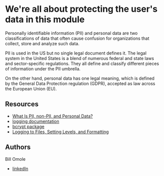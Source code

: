 # We're all about protecting the user's data in this module
Personally identifiable information (PII) and personal data are two classifications of data that often cause confusion for organizations that collect, store and analyze such data. 

PII is used in the US but no single legal document defines it. The legal system in the United States is a blend of numerous federal and state laws and sector-specific regulations. They all define and classify different pieces of information under the PII umbrella. 

On the other hand, personal data has one legal meaning, which is defined by the General Data Protection regulation (GDPR), accepted as law across the European Union (EU). 

## Resources
- [What Is PII, non-PII, and Personal Data?](https://piwik.pro/blog/what-is-pii-personal-data/)
- [logging documentation](https://docs.python.org/3/library/logging.html)
- [bcrypt package](https://github.com/pyca/bcrypt/)
- [Logging to Files, Setting Levels, and Formatting](https://www.youtube.com/watch?v=-ARI4Cz-awo)


## Authors
Bill Omole
- [linkedIn](https://www.linkedin.com/in/bill-otieno-33250b142/)
